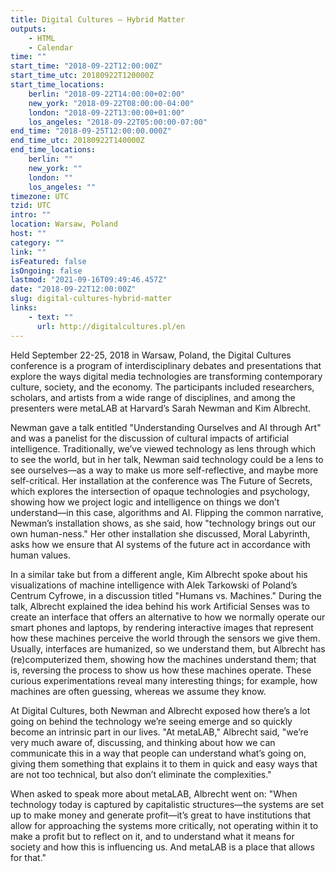 ```yaml
---
title: Digital Cultures – Hybrid Matter
outputs:
    - HTML
    - Calendar
time: ""
start_time: "2018-09-22T12:00:00Z"
start_time_utc: 20180922T120000Z
start_time_locations:
    berlin: "2018-09-22T14:00:00+02:00"
    new_york: "2018-09-22T08:00:00-04:00"
    london: "2018-09-22T13:00:00+01:00"
    los_angeles: "2018-09-22T05:00:00-07:00"
end_time: "2018-09-25T12:00:00.000Z"
end_time_utc: 20180922T140000Z
end_time_locations:
    berlin: ""
    new_york: ""
    london: ""
    los_angeles: ""
timezone: UTC
tzid: UTC
intro: ""
location: Warsaw, Poland
host: ""
category: ""
link: ""
isFeatured: false
isOngoing: false
lastmod: "2021-09-16T09:49:46.457Z"
date: "2018-09-22T12:00:00Z"
slug: digital-cultures-hybrid-matter
links:
    - text: ""
      url: http://digitalcultures.pl/en
---
```

Held September 22-25, 2018 in Warsaw, Poland, the Digital Cultures conference is a program of interdisciplinary debates and presentations that explore the ways digital media technologies are transforming contemporary culture, society, and the economy. The participants included researchers, scholars, and artists from a wide range of disciplines, and among the presenters were metaLAB at Harvard’s Sarah Newman and Kim Albrecht.

Newman gave a talk entitled "Understanding Ourselves and AI through Art" and was a panelist for the discussion of cultural impacts of artificial intelligence. Traditionally, we’ve viewed technology as lens through which to see the world, but in her talk, Newman said technology could be a lens to see ourselves—as a way to make us more self-reflective, and maybe more self-critical. Her installation at the conference was The Future of Secrets, which explores the intersection of opaque technologies and psychology, showing how we project logic and intelligence on things we don’t understand—in this case, algorithms and AI. Flipping the common narrative, Newman’s installation shows, as she said, how "technology brings out our own human-ness." Her other installation she discussed, Moral Labyrinth, asks how we ensure that AI systems of the future act in accordance with human values.

In a similar take but from a different angle, Kim Albrecht spoke about his visualizations of machine intelligence with Alek Tarkowski of Poland’s Centrum Cyfrowe, in a discussion titled "Humans vs. Machines." During the talk, Albrecht explained the idea behind his work Artificial Senses was to create an interface that offers an alternative to how we normally operate our smart phones and laptops, by rendering interactive images that represent how these machines perceive the world through the sensors we give them. Usually, interfaces are humanized, so we understand them, but Albrecht has (re)computerized them, showing how the machines understand them; that is, reversing the process to show us how these machines operate. These curious experimentations reveal many interesting things; for example, how machines are often guessing, whereas we assume they know.

At Digital Cultures, both Newman and Albrecht exposed how there’s a lot going on behind the technology we’re seeing emerge and so quickly become an intrinsic part in our lives. "At metaLAB," Albrecht said, "we’re very much aware of, discussing, and thinking about how we can communicate this in a way that people can understand what’s going on, giving them something that explains it to them in quick and easy ways that are not too technical, but also don’t eliminate the complexities."

When asked to speak more about metaLAB, Albrecht went on: "When technology today is captured by capitalistic structures—the systems are set up to make money and generate profit—it’s great to have institutions that allow for approaching the systems more critically, not operating within it to make a profit but to reflect on it, and to understand what it means for society and how this is influencing us. And metaLAB is a place that allows for that."